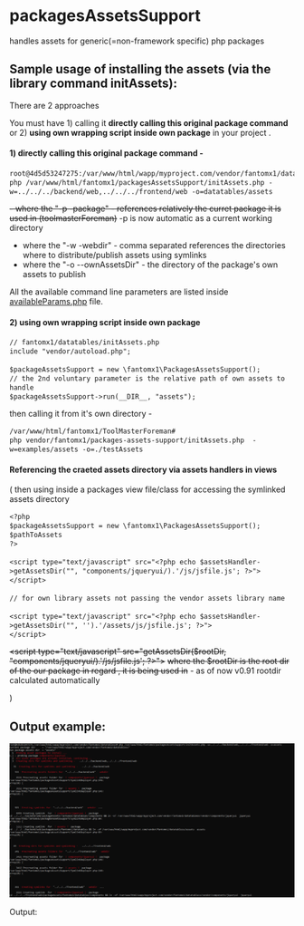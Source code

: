 # packagesAssetsSupport
handles assets for generic(=non-framework specific) php packages



## Sample usage of installing the assets (via the library command initAssets):

There are 2 approaches

You must have 1) calling it **directly calling this original package command** or 2) **using own wrapping script inside own package** in your project .

#### 1) directly calling this original package command - 
```
root@4d5d53247275:/var/www/html/wapp/myproject.com/vendor/fantomx1/datatabless# 
php /var/www/html/fantomx1/packagesAssetsSupport/initAssets.php -w=../../../backend/web,../../../frontend/web -o=datatables/assets   
```
~~- where the "-p -package" - references relatively the curret package it is used in (toolmasterForeman)~~ -p is now automatic as a current working directory
- where the "-w -webdir" - comma separated references the directories where to distribute/publish assets using symlinks
- where the "-o --ownAssetsDir" - the directory of the package's own assets to  publish 

All the available command line parameters are listed inside [availableParams.php](availableParams.php) file.
   

#### 2) using own wrapping script inside own package
```
// fantomx1/datatables/initAssets.php
include "vendor/autoload.php";

$packageAssetsSupport = new \fantomx1\PackagesAssetsSupport();
// the 2nd voluntary parameter is the relative path of own assets to handle
$packageAssetsSupport->run(__DIR__, "assets");
```
then calling it from it's own directory -
```
/var/www/html/fantomx1/ToolMasterForeman# 
php vendor/fantomx1/packages-assets-support/initAssets.php  -w=examples/assets -o=./testAssets
```


#### Referencing the craeted assets directory via assets handlers in views

(
then using inside a packages view file/class for accessing the symlinked assets directory
```
<?php
$packageAssetsSupport = new \fantomx1\PackagesAssetsSupport();
$pathToAssets 
?>

<script type="text/javascript" src="<?php echo $assetsHandler->getAssetsDir("", "components/jqueryui/).'/js/jsfile.js'; ?>">
</script>

// for own library assets not passing the vendor assets library name

<script type="text/javascript" src="<?php echo $assetsHandler->getAssetsDir("", '').'/assets/js/jsfile.js'; ?>">
</script>
```

~~<script type="text/javascript" src="<?php echo $assetsHandler->getAssetsDir($rootDir, "components/jqueryui/).'/js/jsfile.js'; ?>">~~
~~where the $rootDir is the root dir of the our package in regard , it is being used in~~ - as of now v0.91 rootdir calculated automatically

)
## Output example:

![Showcase](showcase.png)

Output:
